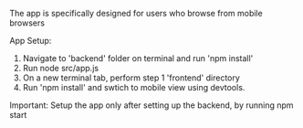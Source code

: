 The app is specifically designed for users who browse from mobile browsers

App Setup:

1. Navigate to 'backend' folder on terminal and run 'npm install'
2. Run node src/app.js 
3. On a new terminal tab, perform step 1 'frontend' directory
4. Run 'npm install' and swtich to mobile view using devtools.

Important: Setup the app only after setting up the backend, by running npm start 

